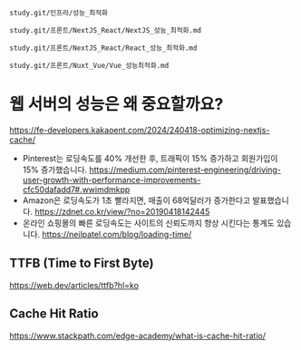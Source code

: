`study.git/인프라/성능_최적화`

`study.git/프론트/NextJS_React/NextJS_성능_최적화.md`

`study.git/프론트/NextJS_React/React_성능_최적화.md`

`study.git/프론트/Nuxt_Vue/Vue_성능최적화.md`

# 웹 서버의 성능은 왜 중요할까요?

https://fe-developers.kakaoent.com/2024/240418-optimizing-nextjs-cache/

- Pinterest는 로딩속도를 40% 개선한 후, 트래픽이 15% 증가하고 회원가입이 15% 증가했습니다.
  https://medium.com/pinterest-engineering/driving-user-growth-with-performance-improvements-cfc50dafadd7#.wwimdmkpp
- Amazon은 로딩속도가 1초 빨라지면, 매출이 68억달러가 증가한다고 발표했습니다.
  https://zdnet.co.kr/view/?no=20190418142445
- 온라인 쇼핑몰의 빠른 로딩속도는 사이트의 신뢰도까지 향상 시킨다는 통계도 있습니다.
  https://neilpatel.com/blog/loading-time/

## TTFB (Time to First Byte)

https://web.dev/articles/ttfb?hl=ko

## Cache Hit Ratio

https://www.stackpath.com/edge-academy/what-is-cache-hit-ratio/
